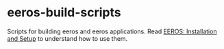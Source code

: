 # eeros-build-scripts
Scripts for building eeros and eeros applications. Read [EEROS: Installation and Setup](https://wiki.eeros.org/getting_started/install) to understand how to use them.
